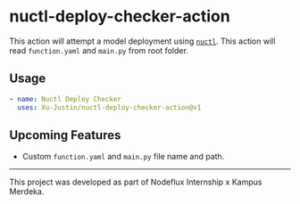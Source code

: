 # nuctl-deploy-checker-action

This action will attempt a model deployment using [`nuctl`](https://nuclio.io/docs/latest/tasks/deploying-functions/). This action will read `function.yaml` and `main.py` from root folder.

## Usage

```yml
- name: Nuctl Deploy Checker
  uses: Xu-Justin/nuctl-deploy-checker-action@v1
```

## Upcoming Features

- Custom `function.yaml` and `main.py` file name and path.

---

This project was developed as part of Nodeflux Internship x Kampus Merdeka.
